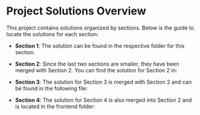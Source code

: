 # Project Solutions Overview

This project contains solutions organized by sections. Below is the guide to locate the solutions for each section:

- **Section 1**: The solution can be found in the respective folder for this section.

- **Section 2**: Since the last two sections are smaller, they have been merged with Section 2. You can find the solution for Section 2 in:
 
- **Section 3**: The solution for Section 3 is merged with Section 2 and can be found in the following file:
 
- **Section 4**: The solution for Section 4 is also merged into Section 2 and is located in the frontend folder:


